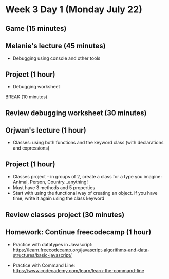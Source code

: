 # Week 3 Day 1 (Monday July 22)

## Game (15 minutes)

## Melanie's lecture (45 minutes)
- Debugging using console and other tools

## Project (1 hour)
- Debugging worksheet

BREAK (10 minutes)

## Review debugging worksheet (30 minutes)

## Orjwan's lecture (1 hour)
- Classes: using both functions and the keyword class (with declarations and expressions)

## Project (1 hour)
- Classes project - in groups of 2, create a class for a type you imagine: Animal, Person, Country...anything!
- Must have 3 methods and 5 properties
- Start with using the functional way of creating an object. If you have time, write it again using the class keyword

## Review classes project (30 minutes)

## Homework: Continue freecodecamp (1 hour)
- Practice with datatypes in Javascript: https://learn.freecodecamp.org/javascript-algorithms-and-data-structures/basic-javascript/

- Practice with Command Line: https://www.codecademy.com/learn/learn-the-command-line
